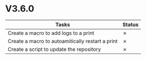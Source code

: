 # V3.6.0

| Tasks | Status |
| ----- | ------ |
| Create a macro to add logs to a print | &cross; |
| Create a macro to autoamitically restart a print | &cross; |
| Create a script to update the repository | &cross; |
